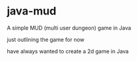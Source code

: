 # java-mud
A simple MUD (multi user dungeon) game in Java

just outlining the game for now

have always wanted to create a 2d game in Java

